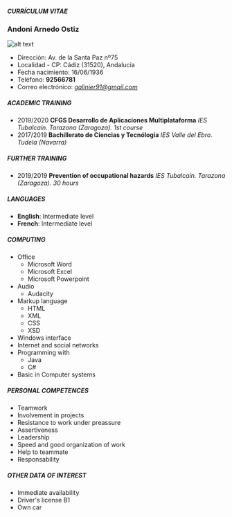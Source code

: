 ##### ***CURRÍCULUM VITAE***
### Andoni Arnedo Ostiz
![alt text](https://attachment.eab.com/wp-content/uploads/2019/12/Icon-Person-Student-F-2-100x100.png)
- Dirección: Av. de la Santa Paz nº75
- Localidad - CP: Cádiz (31520), Andalucía
- Fecha nacimiento: 16/06/1936
- Teléfono: **92566781**
- Correo electrónico: *galinier91@gmail.com*
##### ACADEMIC TRAINING
- 2019/2020 **CFGS Desarrollo de Aplicaciones Multiplataforma**
*IES Tubalcaín. Tarazona (Zaragoza). 1st course*
- 2017/2019 **Bachillerato de Ciencias y Tecnólogia**
*IES Valle del Ebro. Tudela (Navarra)*
##### FURTHER TRAINING
- 2019/2019 **Prevention of occupational hazards**
*IES Tubalcaín. Tarazona (Zaragoza). 30 hours*
##### LANGUAGES
- **English**: Intermediate level
- **French**: Intermediate level
##### COMPUTING
- Office 
    - Microsoft Word
    - Microsoft Excel
    - Microsoft Powerpoint
- Audio
    - Audacity
- Markup language
    - HTML
    - XML
    - CSS
    - XSD
- Windows interface
- Internet and social networks
- Programming with 
    - Java
    - C#
- Basic in Computer systems
##### PERSONAL COMPETENCES
- Teamwork
- Involvement in projects
- Resistance to work under preassure
- Assertiveness
- Leadership
- Speed and good organization of work
- Help to teammate
- Responsability

##### OTHER DATA OF INTEREST
- Immediate availability
- Driver's license B1
- Own car 



